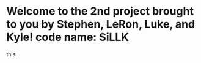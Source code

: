 # Welcome to the 2nd project brought to you by Stephen, LeRon, Luke, and Kyle! code name: SiLLK
this 